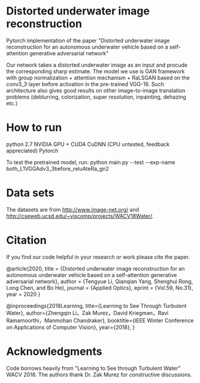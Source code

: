 # Distorted underwater image reconstruction
Pytorch implementation of the paper "Distorted underwater image reconstruction for an autonomous underwater vehicle based on a self-attention generative adversarial network"

Our network takes a distorted underwater image as an input and procude the corresponding sharp estimate. The model we use is GAN framework with group normalization + attention mechanism + RaLSGAN based on the conv3_3 layer before activation in the pre-trained VGG-16. Such architecture also gives good results on other image-to-image translation problems (deblurring, colorization, super resolution, inpainting, dehazing etc.)

# How to run
python 2.7
NVIDIA GPU + CUDA CuDNN (CPU untested, feedback appreciated)
Pytorch

To test the pretrained model, run: python main.py --test --exp-name both_L1VGGAdv3_3before_reluAteRa_gn2

# Data sets
The datasets are from http://www.image-net.org/ and http://cseweb.ucsd.edu/~viscomp/projects/WACV18Water/. 

# Citation
If you find our code helpful in your research or work please cite the paper.

@article{2020,
  title = {Distorted underwater image reconstruction for an autonomous underwater vehicle based on a self-attention generative adversarial network},
  author = {Tengyue Li, Qianqian Yang, Shenghui Rong, Long Chen, and Bo He},
  journal = {Applied Optics},
  eprint = {Vol.59, No.31},
  year = 2020
}

@inproceedings{2018Learning,
  title={Learning to See Through Turbulent Water},
  author={Zhengqin Li，Zak Murez，David Kriegman，Ravi Ramamoorthi，Manmohan Chandraker},
  booktitle={IEEE Winter Conference on Applications of Computer Vision},
  year={2018},
}

# Acknowledgments
Code borrows heavily from  "Learning to See through Turbulent Water" WACV 2018. The authors thank Dr. Zak Murez for constructive discussions.
